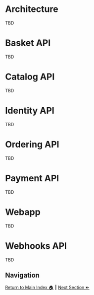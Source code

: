 Architecture
=============
TBD

Basket API
=============
TBD

Catalog API
=============
TBD

Identity API
=============
TBD

Ordering API
=============
TBD

Payment API
=============
TBD

Webapp
=============
TBD

Webhooks API
=============
TBD

## Navigation

[Return to Main Index 🏠](../readme.md) ‖
[Next Section ⏩](./prerequisites.md)